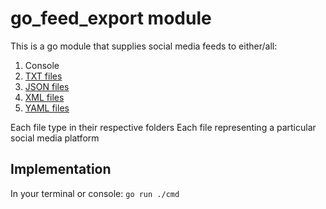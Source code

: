 # go_feed_export module

This is a go module that supplies social media feeds to either/all:
1. Console
2. [TXT files](./files_txt/data.md)
3. [JSON files](./files_json/data.md)
4. [XML files](./files_xml/data.md)
5. [YAML files](./files_yaml/data.md)

Each file type in their respective folders
Each file representing a particular social media platform

## Implementation

In your terminal or console:
`go run ./cmd`